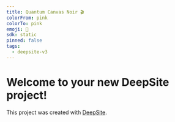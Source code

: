 ```yaml
---
title: Quantum Canvas Noir 🎬
colorFrom: pink
colorTo: pink
emoji: 🐳
sdk: static
pinned: false
tags:
  - deepsite-v3
---
```


# Welcome to your new DeepSite project!
This project was created with [DeepSite](https://deepsite.hf.co).

